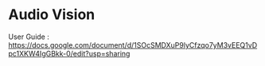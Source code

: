 # Audio Vision
User Guide : 
https://docs.google.com/document/d/1SOcSMDXuP9lyCfzqo7yM3vEEQ1vDpc1XKW4IgGBkk-0/edit?usp=sharing
